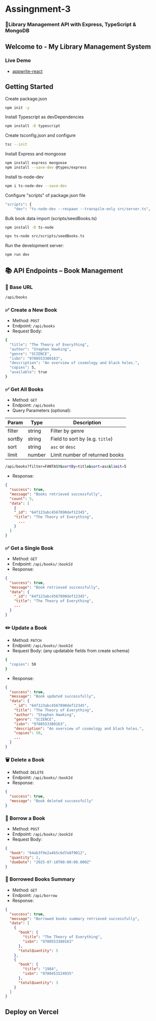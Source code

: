 # Assingnment-3

### 📖Library Management API with Express, TypeScript & MongoDB

## Welcome to - **My Library Management System**

### Live Demo

- [appwrite-react](https://appwrite-reactjs.vercel.app/)

## Getting Started

Create package.json

```bash
npm init -y
```

Install Typescript as devDependencies

```bash
npm install -D typescript
```

Create tsconfig.json and configure

```bash
tsc --init
```

Install Express and mongoose

```bash
npm install express mongoose
npm install --save-dev @types/express
```

Install ts-node-dev

```bash
npm i ts-node-dev --save-dev
```

Configure "scripts" of package.json file

```bash
"scripts": {
    "dev": "ts-node-dev --respawn --transpile-only src/server.ts",
```

Bulk book data import (scripts/seedBooks.ts)

```bash
npm install -D ts-node

npx ts-node src/scripts/seedBooks.ts


```

Run the development server:

```bash
npm run dev
```

## 📚 API Endpoints – Book Management

### 🔹 Base URL

```bash
/api/books
```

### ✅ Create a New Book

- Method: `POST`
- Endpoint: `/api/books`
- Request Body:

```bash
{
  "title": "The Theory of Everything",
  "author": "Stephen Hawking",
  "genre": "SCIENCE",
  "isbn": "9780553380163",
  "description": "An overview of cosmology and black holes.",
  "copies": 5,
  "available": true
}
```

### ✅ Get All Books

- Method: `GET`
- Endpoint: `/api/books`
- Query Parameters (optional):

| Param  | Type   | Description                     |
| ------ | ------ | ------------------------------- |
| filter | string | Filter by genre                 |
| sortBy | string | Field to sort by (e.g. `title`) |
| sort   | string | `asc` or `desc`                 |
| limit  | number | Limit number of returned books  |

```bash
/api/books?filter=FANTASY&sortBy=title&sort=asc&limit=5

```

- Response:

```json
{
  "success": true,
  "message": "Books retrieved successfully",
  "count": 5,
  "data": [
    {
    "_id": "64f123abc4567890def12345",
    "title": "The Theory of Everything",
      ...
    }
  ]
}

```

### ✅ Get a Single Book

- Method: `GET`
- Endpoint: `/api/books/:bookId`
- Response:

```json
{
  "success": true,
  "message": "Book retrieved successfully",
  "data": {
    "_id": "64f123abc4567890def12345",
    "title": "The Theory of Everything",
    ...
  }
}

```

### ✏️ Update a Book

- Method: `PATCH`
- Endpoint: `/api/books/:bookId`
- Request Body: (any updatable fields from create schema)

```bash
{
  "copies": 50
}
```

- Response:

```json
{
  "success": true,
  "message": "Book updated successfully",
  "data": {
    "_id": "64f123abc4567890def12345",
    "title": "The Theory of Everything",
    "author": "Stephen Hawking",
    "genre": "SCIENCE",
    "isbn": "9780553380163",
    "description": "An overview of cosmology and black holes.",
    "copies": 50,
    ...
  }
}
```

### 🗑 Delete a Book

- Method: `DELETE`
- Endpoint: `/api/books/:bookId`
- Response:

```json
{
  "success": true,
  "message": "Book deleted successfully"
}
```

### 📖 Borrow a Book

- Method: `POST`
- Endpoint: `/api/books/:bookId`
- Request Body:

```json
{
  "book": "64ab3f9e2a4b5c6d7e8f9012",
  "quantity": 2,
  "dueDate": "2025-07-18T00:00:00.000Z"
}
```

### 📖 Borrowed Books Summary

- Method: `GET`
- Endpoint: `/api/borrow`
- Response:

```json
{
  "success": true,
  "message": "Borrowed books summary retrieved successfully",
  "data": [
    {
      "book": {
        "title": "The Theory of Everything",
        "isbn": "9780553380163"
      },
      "totalQuantity": 5
    },
    {
      "book": {
        "title": "1984",
        "isbn": "9780451524935"
      },
      "totalQuantity": 3
    }
  ]
}
```

## Deploy on Vercel
